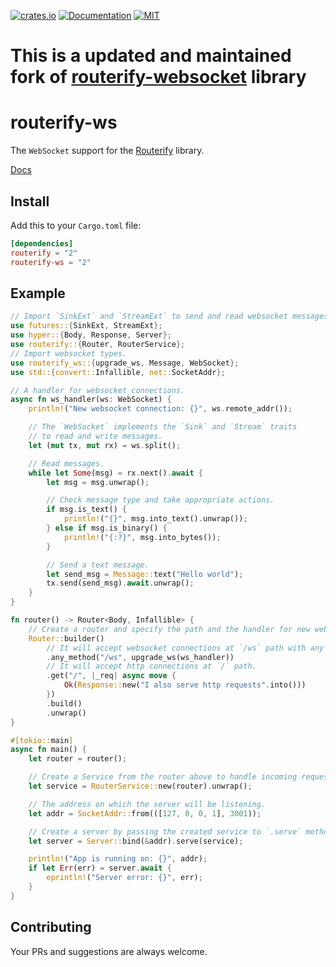[![crates.io](https://img.shields.io/crates/v/routerify-ws.svg)](https://crates.io/crates/routerify-ws)
[![Documentation](https://docs.rs/routerify-ws/badge.svg)](https://docs.rs/routerify-ws)
[![MIT](https://img.shields.io/crates/l/routerify-ws.svg)](./LICENSE)

# This is a updated and maintained fork of [routerify-websocket](https://docs.rs/routerify-websocket) library

# routerify-ws

The `WebSocket` support for the [Routerify](https://github.com/routerify/routerify) library.

[Docs](https://docs.rs/routerify-ws)

## Install

Add this to your `Cargo.toml` file:

```toml
[dependencies]
routerify = "2"
routerify-ws = "2"
```

## Example

```rust
// Import `SinkExt` and `StreamExt` to send and read websocket messages.
use futures::{SinkExt, StreamExt};
use hyper::{Body, Response, Server};
use routerify::{Router, RouterService};
// Import websocket types.
use routerify_ws::{upgrade_ws, Message, WebSocket};
use std::{convert::Infallible, net::SocketAddr};

// A handler for websocket connections.
async fn ws_handler(ws: WebSocket) {
    println!("New websocket connection: {}", ws.remote_addr());

    // The `WebSocket` implements the `Sink` and `Stream` traits
    // to read and write messages.
    let (mut tx, mut rx) = ws.split();

    // Read messages.
    while let Some(msg) = rx.next().await {
        let msg = msg.unwrap();

        // Check message type and take appropriate actions.
        if msg.is_text() {
            println!("{}", msg.into_text().unwrap());
        } else if msg.is_binary() {
            println!("{:?}", msg.into_bytes());
        }

        // Send a text message.
        let send_msg = Message::text("Hello world");
        tx.send(send_msg).await.unwrap();
    }
}

fn router() -> Router<Body, Infallible> {
    // Create a router and specify the path and the handler for new websocket connections.
    Router::builder()
        // It will accept websocket connections at `/ws` path with any method type.
        .any_method("/ws", upgrade_ws(ws_handler))
        // It will accept http connections at `/` path.
        .get("/", |_req| async move {
            Ok(Response::new("I also serve http requests".into()))
        })
        .build()
        .unwrap()
}

#[tokio::main]
async fn main() {
    let router = router();

    // Create a Service from the router above to handle incoming requests.
    let service = RouterService::new(router).unwrap();

    // The address on which the server will be listening.
    let addr = SocketAddr::from(([127, 0, 0, 1], 3001));

    // Create a server by passing the created service to `.serve` method.
    let server = Server::bind(&addr).serve(service);

    println!("App is running on: {}", addr);
    if let Err(err) = server.await {
        eprintln!("Server error: {}", err);
    }
}
```

## Contributing

Your PRs and suggestions are always welcome.
